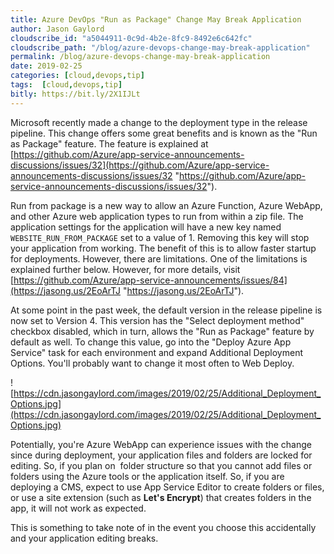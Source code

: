 ```yaml
---
title: Azure DevOps "Run as Package" Change May Break Application
author: Jason Gaylord
cloudscribe_id: "a5044911-0c9d-4b2e-8fc9-8492e6c642fc"
cloudscribe_path: "/blog/azure-devops-change-may-break-application"
permalink: /blog/azure-devops-change-may-break-application
date: 2019-02-25
categories: [cloud,devops,tip]
tags:  [cloud,devops,tip]
bitly: https://bit.ly/2X1IJLt
---
```


Microsoft recently made a change to the deployment type in the release pipeline. This change offers some great benefits and is known as the "Run as Package" feature. The feature is explained at [https://github.com/Azure/app-service-announcements-discussions/issues/32](https://github.com/Azure/app-service-announcements-discussions/issues/32 "https://github.com/Azure/app-service-announcements-discussions/issues/32"). 

Run from package is a new way to allow an Azure Function, Azure WebApp, and other Azure web application types to run from within a zip file. The application settings for the application will have a new key named `WEBSITE_RUN_FROM_PACKAGE` set to a value of 1. Removing this key will stop your application from working. The benefit of this is to allow faster startup for deployments. However, there are limitations. One of the limitations is explained further below. However, for more details, visit [https://github.com/Azure/app-service-announcements/issues/84](https://jasong.us/2EoArTJ "https://jasong.us/2EoArTJ").

At some point in the past week, the default version in the release pipeline is now set to Version 4. This version has the "Select deployment method" checkbox disabled, which in turn, allows the "Run as Package" feature by default as well. To change this value, go into the "Deploy Azure App Service" task for each environment and expand Additional Deployment Options. You'll probably want to change it most often to Web Deploy.

![https://cdn.jasongaylord.com/images/2019/02/25/Additional_Deployment_Options.jpg](https://cdn.jasongaylord.com/images/2019/02/25/Additional_Deployment_Options.jpg)

Potentially, you're Azure WebApp can experience issues with the change since during deployment, your application files and folders are locked for editing. So, if you plan on  folder structure so that you cannot add files or folders using the Azure tools or the application itself. So, if you are deploying a CMS, expect to use App Service Editor to create folders or files, or use a site extension (such as **Let's Encrypt**) that creates folders in the app, it will not work as expected.

This is something to take note of in the event you choose this accidentally and your application editing breaks.